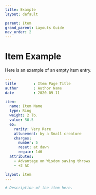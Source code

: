 ```yaml
---
title: Example
layout: default

parent: Item
grand_parent: Layouts Guide
nav_order: 2
---
```


# Item Example

Here is an example of an empty item entry.

```yaml
---
title        : Item Page Title
author       : Author Name
date         : 2020-09-11

item:
  name: Item Name
  type: Ring
  weight: 2 lb.
  value: 50.5
  e5:
    rarity: Very Rare
    attunement: by a Small creature
    charges:
      number: 5
      reset: at dawn
      regain: 1d6
  attributes:
    - Advantage on Wisdom saving throws
    - +2 AC

layout: item
---

# Description of the item here.
```
